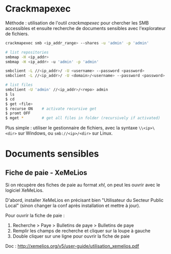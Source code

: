 ```toc

```

# Crackmapexec

Méthode : utilisation de l'outil *crackmapexec* pour chercher les SMB accessibles et ensuite recherche de documents sensibles avec l'explorateur de fichiers.
```bash
crackmapexec smb <ip_addr_range> --shares -u 'admin' -p 'admin'

# list repositories
smbmap -H <ip_addr>
smbmap -H <ip_addr> -u 'admin' -p 'admin'

smbclient -L //<ip_addr>/ -U <username> --password <password>
smbclient -L //<ip_addr>/ -U <domain>/<username> --password <password> # if AD

# list files
smbclient -U 'admin' //<ip_addr>/<repo> admin
$ ls
$ cd
$ get <file>
$ recurse ON    # activate recursive get
$ promt OFF
$ mget *        # get all files in folder (recursively if activated)
```

Plus simple : utiliser le gestionnaire de fichiers, avec la syntaxe `\\<ip>\<dir>` sur Windows, ou `smb://<ip>/<dir>` sur Linux.


# Documents sensibles
## Fiche de paie - XeMeLios
Si on récupère des fiches de paie au format *xhl*, on peut les ouvrir avec le logiciel XeMeLios.

D'abord, installer XeMeLios en précisant bien "Utilisateur du Secteur Public Local" (sinon changer la conf après installation et mettre à jour).

Pour ouvrir la fiche de paie :
1. Recherche > Paye > Bulletins de paye > Bulletins de paye
2. Remplir les champs de recherche et cliquer sur la loupe à gauche
3. Double cliquer sur une ligne pour ouvrir la fiche de paie

Doc : http://xemelios.org/v5/user-guide/utilisation_xemelios.pdf
